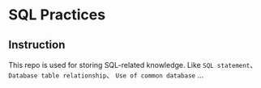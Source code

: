 # SQL Practices 


## Instruction 

This repo is used for storing SQL-related knowledge. Like `SQL statement`、 `Database table relationship`、 `Use of common database` ...



